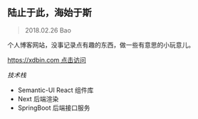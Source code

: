 ## 陆止于此，海始于斯

> 2018.02.26 Bao

个人博客网站，没事记录点有趣的东西，做一些有意思的小玩意儿。

[https://xdbin.com 点击访问](https://xdbin.com)

*技术栈*

- Semantic-UI React 组件库
- Next 后端渲染
- SpringBoot 后端接口服务

